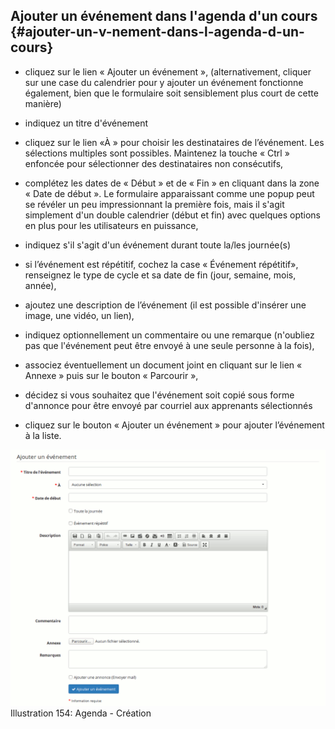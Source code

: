 ## Ajouter un événement dans l&#039;agenda d&#039;un cours {#ajouter-un-v-nement-dans-l-agenda-d-un-cours}

*   cliquez sur le lien « Ajouter un événement », (alternativement, cliquer sur une case du calendrier pour y ajouter un événement fonctionne également, bien que le formulaire soit sensiblement plus court de cette manière)

*   indiquez un titre d&#039;événement

*   cliquez sur le lien «À » pour choisir les destinataires de l’événement. Les sélections multiples sont possibles. Maintenez la touche « Ctrl » enfoncée pour sélectionner des destinataires non consécutifs,

*   complétez les dates de « Début » et de « Fin » en cliquant dans la zone « Date de début ». Le formulaire apparaissant comme une popup peut se révéler un peu impressionnant la première fois, mais il s&#039;agit simplement d&#039;un double calendrier (début et fin) avec quelques options en plus pour les utilisateurs en puissance,

*   indiquez s&#039;il s&#039;agit d&#039;un événement durant toute la/les journée(s)

*   si l’événement est répétitif, cochez la case « Événement répétitif», renseignez le type de cycle et sa date de fin (jour, semaine, mois, année),

*   ajoutez une description de l’événement (il est possible d&#039;insérer une image, une vidéo, un lien),

*   indiquez optionnellement un commentaire ou une remarque (n&#039;oubliez pas que l&#039;événement peut être envoyé à une seule personne à la fois),

*   associez éventuellement un document joint en cliquant sur le lien « Annexe » puis sur le bouton « Parcourir »,

*   décidez si vous souhaitez que l&#039;événement soit copié sous forme d&#039;annonce pour être envoyé par courriel aux apprenants sélectionnés

*   cliquez sur le bouton « Ajouter un événement » pour ajouter l’événement à la liste.

![](../assets/image230.png)Illustration 154: Agenda - Création
